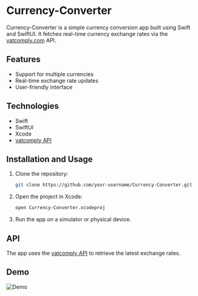# Currency-Converter

Currency-Converter is a simple currency conversion app built using Swift and SwiftUI. It fetches real-time currency exchange rates via the [vatcomply.com](https://vatcomply.com) API.

## Features
- Support for multiple currencies
- Real-time exchange rate updates
- User-friendly interface

## Technologies
- Swift
- SwiftUI
- Xcode
- [vatcomply API](https://vatcomply.com)

## Installation and Usage
1. Clone the repository:
   ```bash
   git clone https://github.com/your-username/Currency-Converter.git
   ```
2. Open the project in Xcode:
   ```bash
   open Currency-Converter.xcodeproj
   ```
3. Run the app on a simulator or physical device.

## API
The app uses the [vatcomply API](https://vatcomply.com) to retrieve the latest exchange rates.
## Demo
![Demo](demo.gif)
